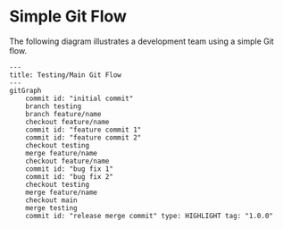 # Simple Git Flow

The following diagram illustrates a development team using a simple Git flow.

```mermaid
---
title: Testing/Main Git Flow
---
gitGraph
    commit id: "initial commit"
    branch testing
    branch feature/name
    checkout feature/name
    commit id: "feature commit 1"
    commit id: "feature commit 2"
    checkout testing
    merge feature/name
    checkout feature/name
    commit id: "bug fix 1"
    commit id: "bug fix 2"
    checkout testing
    merge feature/name
    checkout main
    merge testing
    commit id: "release merge commit" type: HIGHLIGHT tag: "1.0.0"
```
